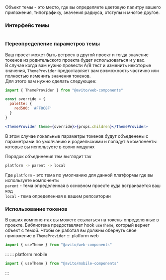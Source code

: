Объект темы - это место, где вы определяете цветовую палитру вашего приложения, типографику, значения радиуса, отступы и многое другое.

### Интерфейс темы

```ts { "file": "../packages/tokens/src/contract.ts" }
```

### Переопределение параметров темы

Ваш проект может быть встроен в другой проект и тогда значение токенов из родительского проекта будет использоваться и у вас.  
В случае когда вам нужно провести A/B тест и изменить некоторые значения, `ThemeProvider` предоставляет вам возможность частично или полностью изменить значения
токенов.  
Для этого вам нужно сделать следующее:  

```jsx static
import { ThemeProvider } from "@avito/web-components"

const override = {
  palette: {
    red500: '#FF8C8F'
  }
}

<ThemeProvider theme={override}>{props.children}</ThemeProvider>
```
В этом случае локальные параметры токенов будут объеденены с параметрами по умолчанию и родиельскими и попадут в компоненты которые вы используете в своих модулях

Порядок объединения тем выглядит так
```bash static
platform -> parent -> local
```
Где `platform` - это тема по умолчанию для данной платформы где вы используете компоненты  
`parent` - тема определенная в основном проекте куда встраивается ваш код  
`local` - тема определенная в вашем репозитории

### Использование токенов

В ваших компонентах вы можете ссылаться на токены определенные в проекте. Библиотека предоставляет hook `useTheme`, который вернет объект с темой.
Чтобы он работал вы должны обернуть свое приложение в `ThemeProvider`
::: platform web
```jsx static
import { useTheme } from "@avito/web-components"
```
:::
::: platform mobile
```jsx static
import { useTheme } from "@avito/mobile-components"
```
:::
